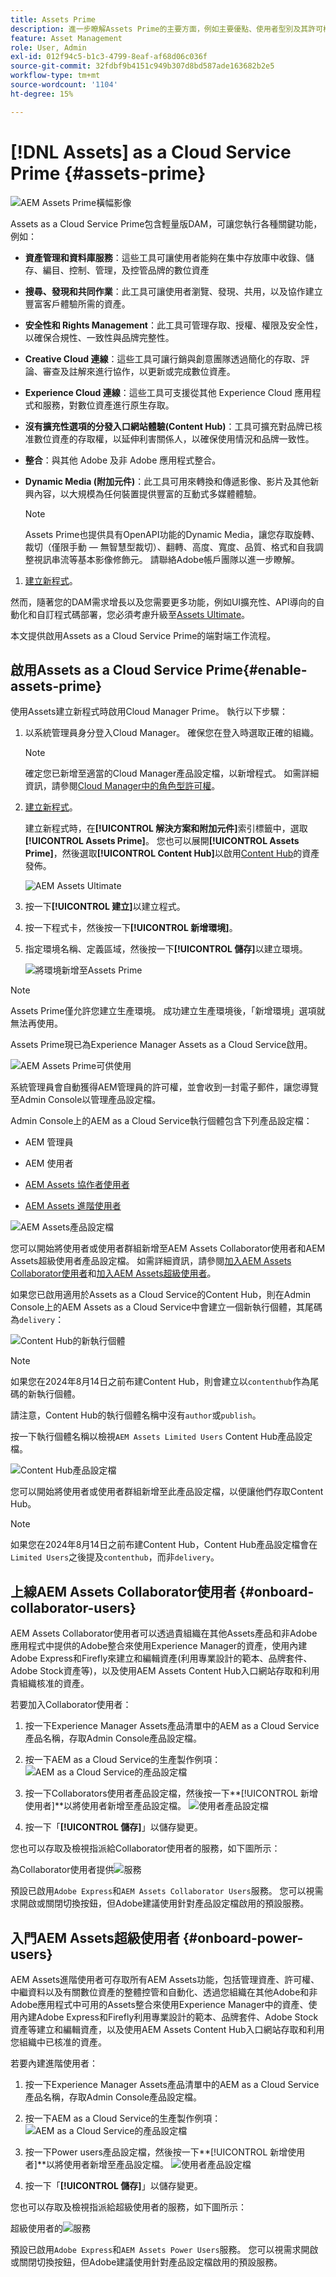 ```yaml
---
title: Assets Prime
description: 進一步瞭解Assets Prime的主要方面，例如主要優點、使用者型別及其許可權。
feature: Asset Management
role: User, Admin
exl-id: 012f94c5-b1c3-4799-8eaf-af68d06c036f
source-git-commit: 32fdbf9b4151c949b307d8bd587ade163682b2e5
workflow-type: tm+mt
source-wordcount: '1104'
ht-degree: 15%

---
```


# [!DNL Assets] as a Cloud Service Prime  {#assets-prime}

![AEM Assets Prime橫幅影像](/help/assets/assets/aem-assets-prime-package-banner.png)

Assets as a Cloud Service Prime包含輕量版DAM，可讓您執行各種關鍵功能，例如：

* **資產管理和資料庫服務**：這些工具可讓使用者能夠在集中存放庫中收錄、儲存、編目、控制、管理，及控管品牌的數位資產

* **搜尋、發現和共同作業**：此工具可讓使用者瀏覽、發現、共用，以及協作建立豐富客戶體驗所需的資產。

* **安全性和 Rights Management**：此工具可管理存取、授權、權限及安全性，以確保合規性、一致性與品牌完整性。

* **Creative Cloud 連線**：這些工具可讓行銷與創意團隊透過簡化的存取、評論、審查及註解來進行協作，以更新或完成數位資產。

* **Experience Cloud 連線**：這些工具可支援從其他 Experience Cloud 應用程式和服務，對數位資產進行原生存取。

* **沒有擴充性選項的分發入口網站體驗(Content Hub)**：工具可擴充對品牌已核准數位資產的存取權，以延伸利害關係人，以確保使用情況和品牌一致性。

* **整合**：與其他 Adobe 及非 Adobe 應用程式整合。

* **Dynamic Media (附加元件)**：此工具可用來轉換和傳遞影像、影片及其他新興內容，以大規模為任何裝置提供豐富的互動式多媒體體驗。

  >[!NOTE]
  >
  >Assets Prime也提供具有OpenAPI功能的Dynamic Media，讓您存取旋轉、裁切（僅限手動 — 無智慧型裁切）、翻轉、高度、寬度、品質、格式和自我調整視訊串流等基本影像修飾元。 請聯絡Adobe帳戶團隊以進一步瞭解。

1. [建立新程式](/help/journey-onboarding/create-program.md)。

然而，隨著您的DAM需求增長以及您需要更多功能，例如UI擴充性、API導向的自動化和自訂程式碼部署，您必須考慮升級至[Assets Ultimate](/help/assets/assets-ultimate-overview.md)。

本文提供啟用Assets as a Cloud Service Prime的端對端工作流程。

## 啟用Assets as a Cloud Service Prime{#enable-assets-prime}

使用Assets建立新程式時啟用Cloud Manager Prime。 執行以下步驟：

1. 以系統管理員身分登入Cloud Manager。 確保您在登入時選取正確的組織。

   >[!NOTE]
   >
   >確定您已新增至適當的Cloud Manager產品設定檔，以新增程式。 如需詳細資訊，請參閱[Cloud Manager中的角色型許可權](/help/onboarding/cloud-manager-introduction.md#role-based-permissions)。

1. [建立新程式](/help/journey-onboarding/create-program.md)。

   建立新程式時，在&#x200B;**[!UICONTROL 解決方案和附加元件]**&#x200B;索引標籤中，選取&#x200B;**[!UICONTROL Assets Prime]**。 您也可以展開&#x200B;**[!UICONTROL Assets Prime]**，然後選取&#x200B;**[!UICONTROL Content Hub]**&#x200B;以啟用[Content Hub](/help/assets/product-overview.md)的資產發佈。

   ![AEM Assets Ultimate](assets/aem-assets-prime.png)


1. 按一下&#x200B;**[!UICONTROL 建立]**&#x200B;以建立程式。

1. 按一下程式卡，然後按一下&#x200B;**[!UICONTROL 新增環境]**。

1. 指定環境名稱、定義區域，然後按一下&#x200B;**[!UICONTROL 儲存]**&#x200B;以建立環境。

   ![將環境新增至Assets Prime](assets/aem-assets-prime-add-environment.png)

>[!NOTE]
>
>Assets Prime僅允許您建立生產環境。 成功建立生產環境後，「新增環境」選項就無法再使用。

Assets Prime現已為Experience Manager Assets as a Cloud Service啟用。

![AEM Assets Prime可供使用](assets/aem-assets-prime-setup-complete.png)

系統管理員會自動獲得AEM管理員的許可權，並會收到一封電子郵件，讓您導覽至Admin Console以管理產品設定檔。


Admin Console上的AEM as a Cloud Service執行個體包含下列產品設定檔：

* AEM 管理員

* AEM 使用者

* [AEM Assets 協作者使用者](#onboard-collaborator-users)

* [AEM Assets 進階使用者](#onboard-power-users)


![AEM Assets產品設定檔](assets/aem-assets-product-profiles.png)

您可以開始將使用者或使用者群組新增至AEM Assets Collaborator使用者和AEM Assets超級使用者產品設定檔。 如需詳細資訊，請參閱[加入AEM Assets Collaborator使用者](#onboard-collaborator-users)和[加入AEM Assets超級使用者](#onboard-power-users)。

如果您已啟用適用於Assets as a Cloud Service的Content Hub，則在Admin Console上的AEM Assets as a Cloud Service中會建立一個新執行個體，其尾碼為`delivery`：

![Content Hub的新執行個體](assets/new-instance-content-hub.png)

>[!NOTE]
>
>如果您在2024年8月14日之前布建Content Hub，則會建立以`contenthub`作為尾碼的新執行個體。

請注意，Content Hub的執行個體名稱中沒有`author`或`publish`。

按一下執行個體名稱以檢視`AEM Assets Limited Users` Content Hub產品設定檔。

![Content Hub產品設定檔](assets/content-hub-product-profile.png)

您可以開始將使用者或使用者群組新增至此產品設定檔，以便讓他們存取Content Hub。

>[!NOTE]
>
>如果您在2024年8月14日之前布建Content Hub，Content Hub產品設定檔會在`Limited Users`之後提及`contenthub`，而非`delivery`。

## 上線AEM Assets Collaborator使用者 {#onboard-collaborator-users}

AEM Assets Collaborator使用者可以透過貴組織在其他Assets產品和非Adobe應用程式中提供的Adobe整合來使用Experience Manager的資產，使用內建Adobe Express和Firefly來建立和編輯資產(利用專業設計的範本、品牌套件、Adobe Stock資產等)，以及使用AEM Assets Content Hub入口網站存取和利用貴組織核准的資產。

若要加入Collaborator使用者：

1. 按一下Experience Manager Assets產品清單中的AEM as a Cloud Service產品名稱，存取Admin Console產品設定檔。

1. 按一下AEM as a Cloud Service的生產製作例項：
   ![AEM as a Cloud Service的產品設定檔](assets/aem-cloud-service-instances.png)

1. 按一下Collaborators使用者產品設定檔，然後按一下&#x200B;**[!UICONTROL 新增使用者]**以將使用者新增至產品設定檔。
   ![使用者產品設定檔](assets/aem-assets-collaborator-user-permissions.png)

1. 按一下「**[!UICONTROL 儲存]**」以儲存變更。

您也可以存取及檢視指派給Collaborator使用者的服務，如下圖所示：

為Collaborator使用者提供![服務](assets/aem-assets-collaborator-users.png)

預設已啟用`Adobe Express`和`AEM Assets Collaborator Users`服務。 您可以視需求開啟或關閉切換按鈕，但Adobe建議使用針對產品設定檔啟用的預設服務。

## 入門AEM Assets超級使用者 {#onboard-power-users}

AEM Assets進階使用者可存取所有AEM Assets功能，包括管理資產、許可權、中繼資料以及有關數位資產的整體控管和自動化、透過您組織在其他Adobe和非Adobe應用程式中可用的Assets整合來使用Experience Manager中的資產、使用內建Adobe Express和Firefly利用專業設計的範本、品牌套件、Adobe Stock資產等建立和編輯資產，以及使用AEM Assets Content Hub入口網站存取和利用您組織中已核准的資產。

若要內建進階使用者：

1. 按一下Experience Manager Assets產品清單中的AEM as a Cloud Service產品名稱，存取Admin Console產品設定檔。

1. 按一下AEM as a Cloud Service的生產製作例項：
   ![AEM as a Cloud Service的產品設定檔](assets/aem-cloud-service-instances.png)

1. 按一下Power users產品設定檔，然後按一下&#x200B;**[!UICONTROL 新增使用者]**以將使用者新增至產品設定檔。
   ![使用者產品設定檔](assets/aem-assets-power-user-permissions.png)

1. 按一下「**[!UICONTROL 儲存]**」以儲存變更。

您也可以存取及檢視指派給超級使用者的服務，如下圖所示：

超級使用者的![服務](assets/aem-assets-power-users.png)

預設已啟用`Adobe Express`和`AEM Assets Power Users`服務。 您可以視需求開啟或關閉切換按鈕，但Adobe建議使用針對產品設定檔啟用的預設服務。
